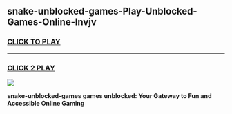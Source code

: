 
## snake-unblocked-games-Play-Unblocked-Games-Online-lnvjv
<h3>
<a href="https://premium76.site?title=snake-unblocked-games&ref=25A">CLICK TO PLAY</a></h3>
<hr>

<h3>
<a href="https://premium76.site?title=snake-unblocked-games&ref=25A">CLICK 2 PLAY</a>
  
</h3>

<a href="https://premium76.site?title=snake-unblocked-games&ref=25A"><img src="https://clearcache.store/games.png"></a>


**snake-unblocked-games games unblocked: Your Gateway to Fun and Accessible Online Gaming**
